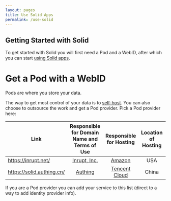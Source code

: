 ```yaml
---
layout: pages
title: Use Solid Apps
permalink: /use-solid
---
```


## Getting Started with Solid
To get started with Solid you will first need a Pod and a WebID, after which you can start [using Solid apps]({{site.baseUrl}}/use-solid/apps). 

# Get a Pod with a WebID
Pods are where you store your data. 

The way to get most control of your data is to [self-host](/for-developers/pod-server). You can also choose to outsource the work and get a Pod provider. Pick a Pod provider here:


|               Link                |    Responsible for Domain Name and Terms of Use     |             Responsible for Hosting               | Location of Hosting | Solid Server Version |
|-----------------------------------|:---------------------------------------------------:|:-------------------------------------------------:|:-------------------:|:--------------------:|
| https://inrupt.net/               | [Inrupt, Inc.](https://inrupt.com/terms-of-service) |         [Amazon](https://aws.amazon.com)          |         USA         |         5.1.7          |
| https://solid.authing.cn/         |                          [Authing](https://authing.cn)                         |                        [Tencent Cloud](https://cloud.tencent.com)                         |         China          |          NSS 5.x          |

If you are a Pod provider you can add your service to this list (direct to a way to add identity provider info). 
